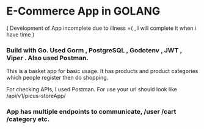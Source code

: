 # E-Commerce App in GOLANG
( Development of App incomplete due to illness =( , I will complete it when i have time )

### Build with Go. Used Gorm , PostgreSQL , Godotenv , JWT , Viper . Also used Postman.

This is a basket app for basic usage. It has products and product categories which people register then do shopping.



For checking APIs, I used Postman. For use your url should look like <yourHost>/api/v1/picus-storeApp/


### App has multiple endpoints to communicate, /user /cart /category etc.


